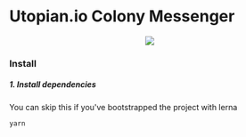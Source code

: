 # Utopian.io Colony Messenger
<p align="center">
  <img src="https://cdn.steemitimages.com/DQmQpCiqJaNconfJ4aCbyDpD3qBMV5qA3KVDRfU2jkcoJvW/utopian-colony-fb.png" />
</p>

### Install

##### 1. Install dependencies
You can skip this if you've bootstrapped the project with lerna  
```shell
yarn
```
